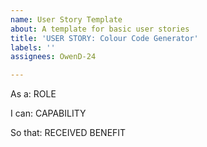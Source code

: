 ```yaml
---
name: User Story Template
about: A template for basic user stories
title: 'USER STORY: Colour Code Generator'
labels: ''
assignees: OwenD-24

---
```


As a: ROLE

I can: CAPABILITY

So that: RECEIVED BENEFIT
